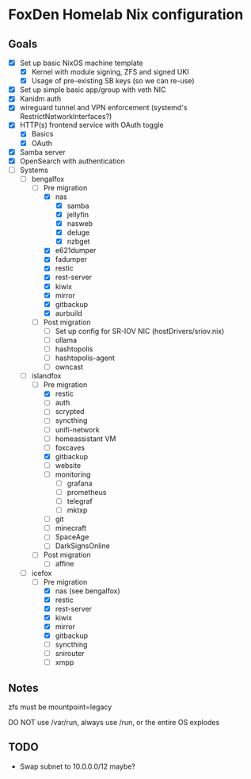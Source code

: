 # FoxDen Homelab Nix configuration

## Goals

- [x] Set up basic NixOS machine template
	- [x] Kernel with module signing, ZFS and signed UKI
	- [x] Usage of pre-existing SB keys (so we can re-use)
- [x] Set up simple basic app/group with veth NIC
- [x] Kanidm auth
- [x] wireguard tunnel and VPN enforcement (systemd's RestrictNetworkInterfaces?)
- [x] HTTP(s) frontend service with OAuth toggle
	- [x] Basics
	- [x] OAuth
- [x] Samba server
- [x] OpenSearch with authentication
- [ ] Systems
	- [ ] bengalfox
		- [ ] Pre migration
			- [x] nas
				- [x] samba
				- [x] jellyfin
				- [x] nasweb
				- [x] deluge
				- [x] nzbget
			- [x] e621dumper
			- [x] fadumper
			- [x] restic
			- [x] rest-server
			- [x] kiwix
			- [x] mirror
			- [x] gitbackup
			- [x] aurbuild
		- [ ] Post migration
			- [ ] Set up config for SR-IOV NIC (hostDrivers/sriov.nix)
			- [ ] ollama
			- [ ] hashtopolis
			- [ ] hashtopolis-agent
			- [ ] owncast
	- [ ] islandfox
		- [ ] Pre migration
			- [x] restic
			- [ ] auth
			- [ ] scrypted
			- [ ] syncthing
			- [ ] unifi-network
			- [ ] homeassistant VM
			- [ ] foxcaves
			- [x] gitbackup
			- [ ] website
			- [ ] monitoring
				- [ ] grafana
				- [ ] prometheus
				- [ ] telegraf
				- [ ] mktxp
			- [ ] git
			- [ ] minecraft
			- [ ] SpaceAge
			- [ ] DarkSignsOnline
		- [ ] Post migration
			- [ ] affine
	- [ ] icefox
		- [ ] Pre migration
			- [x] nas (see bengalfox)
			- [x] restic
			- [x] rest-server
			- [x] kiwix
			- [x] mirror
			- [x] gitbackup
			- [ ] syncthing
			- [ ] snirouter
			- [ ] xmpp

## Notes

zfs must be mountpoint=legacy

DO NOT use /var/run, always use /run, or the entire OS explodes

## TODO

- Swap subnet to 10.0.0.0/12 maybe?
